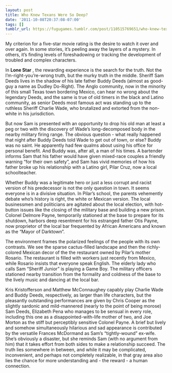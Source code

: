 ```yaml
---
layout: post
title: Who Knew Texans Were So Deep?
date: '2011-10-08T20:37:08-07:00'
tags: []
tumblr_url: https://fugugames.tumblr.com/post/110515769651/who-knew-texans-were-so-deep
---
```

My criterion for a five-star movie rating is the desire to watch it over and over again. In some stories, it’s peeling away the layers of a mystery. In others, it’s finding levels of foreshadowing or tracking the development of troubled and complex characters.

In **Lone Star** , the rewarding experience is the search for the truth. Not the I’m-right-you’re-wrong truth, but the murky truth in the middle. Sheriff Sam Deeds lives in the shadow of his late father Buddy Deeds (almost as good-guy a name as Dudley Do-Right). The Anglo community, now in the minority of this small Texas town bordering Mexico, can hear no wrong about the legendary Deeds, and the same is true of old timers in the black and Latino community, as senior Deeds most famous act was standing up to the ruthless Sheriff Charlie Wade, who brutalized and extorted from the non-white in his jurisdiction.

But now Sam is presented with an opportunity to drop his old man at least a peg or two with the discovery of Wade’s long-decomposed body in the nearby military firing range. The obvious question - what really happened that night after Buddy Deeds told Wade to get out of town, or else? Buddy was no saint. He apparently had few qualms about using his office for personal benefit. And Buddy was, after all, a man of his times. A bartender informs Sam that his father would have given mixed-race couples a friendly warning “for their own safety”, and Sam has vivid memories of how his father broke up his relationship with a Latino girl, Pilar Cruz, now a local schoolteacher.

Whether Buddy was a legitimate hero or just a less corrupt and racist version of his predecessor is not the only question in town. It seems everyone is in a divisive situation. In Pilar’s school, the parents vehemently debate who’s history is right, the white or Mexican version. The local businessmen and politicians are agitated about the local election, with hot-button issues like the closing of the military base and building a new prison. Colonel Delmore Payne, temporarily stationed at the base to prepare for its shutdown, harbors deep resentment for his estranged father Otis Payne, now proprietor of the local bar frequented by African Americans and known as the “Mayor of Darktown”.

The environment frames the polarized feelings of the people with its own contrasts. We see the sparse cactus-filled landscape and then the richly-colored Mexican decor of the the restaurant owned by Pilar’s mother Rosario. The restaurant is filled with workers just recently from Mexico, while Rosario insists that everyone speak English. The elderly lady who calls Sam “Sheriff Junior” is playing a Game Boy. The military officers stationed nearby transition from the formality and coldness of the base to the lively music and dancing at the local bar.

Kris Kristofferson and Matthew McConnaughey capably play Charlie Wade and Buddy Deeds, respectively, as larger than life characters, but the pleasantly outstanding performances are given by Chris Cooper as the slightly sardonic and mild-mannered (nearly to the point of being morose) Sam Deeds, Elizabeth Pena who manages to be sensual in every role, including this one as a disappointed-with-life mother of two, and Joe Morton as the stiff but perceptibly sensitive Colonel Payne. A brief but lively and somehow simultaneously hilarious and sad appearance is contributed by the versatile Frances McDormand as Sam’s “tightly-wound” ex-wife. She’s obviously a disaster, but she reminds Sam (with no argument from him) that it takes effort from both sides to make a relationship succeed. The truth lies somewhere in between, and while it may be complicated, inconvenient, and perhaps not completely realizable, in that gray area also lies the chance for more understanding and - the reward - a human connection.

